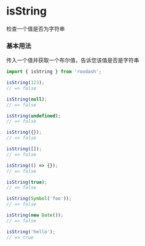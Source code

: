 # isString

检查一个值是否为字符串

### 基本用法
传入一个值并获取一个布尔值，告诉您该值是否是字符串

```typescript
import { isString } from 'roodash';

isString(123);
// => false

isString(null);
// => false

isString(undefined);
// => false

isString({});
// => false

isString([]);
// => false

isString(() => {});
// => false

isString(true);
// => false

isString(Symbol('foo'));
// => false

isString(new Date());
// => false

isString('hello');
// => true
```